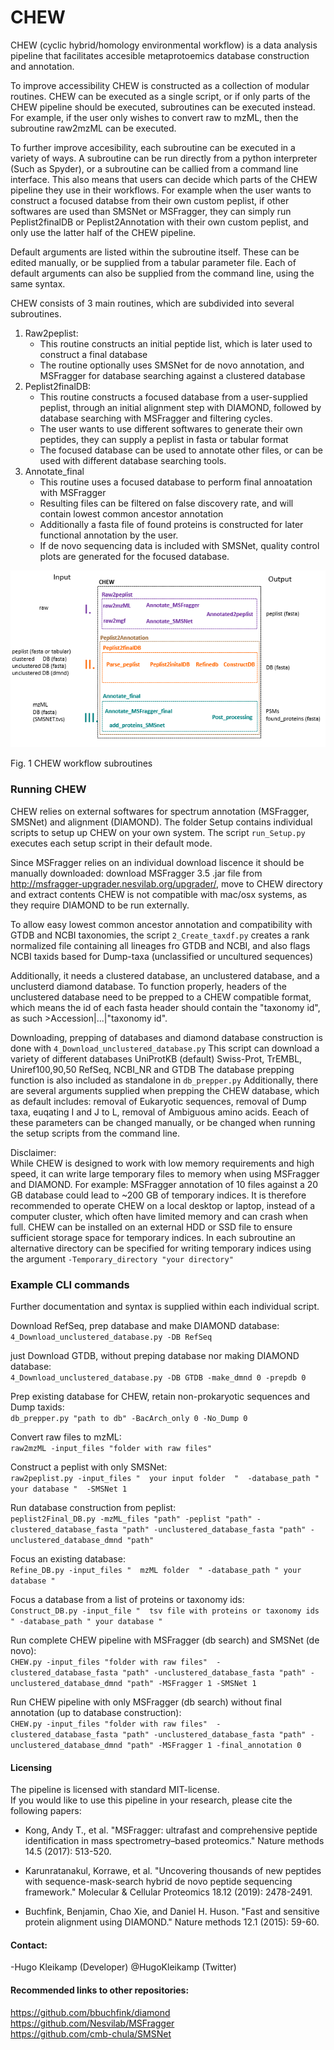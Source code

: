 # CHEW


CHEW (cyclic hybrid/homology environmental workflow)
is a data analysis pipeline that facilitates accesible metaprotoemics database construction and annotation.



To improve accessibility CHEW is constructed as a collection of modular routines.
CHEW can be executed as a single script, or if only parts of the CHEW pipeline should be executed, subroutines can be executed instead.
For example, if the user only wishes to convert raw to mzML, then the subroutine raw2mzML can be executed.


To further improve accesibility, each subroutine can be executed in a variety of ways.
A subroutine can be run directly from a python interpreter (Such as Spyder), or a subroutine can be callied from a command line interface. This also means that users can decide which parts of the CHEW pipeline they use in their workflows.
For example when the user wants to construct a focused databse from their own custom peplist, if other softwares are used than SMSNet or MSFragger, they can simply run Peplist2finalDB or Peplist2Annotation with their own custom peplist, and only use the latter half of the CHEW pipeline.

Default arguments are listed within the subroutine itself.
These can be edited manually, or be supplied from a tabular parameter file.
Each of default arguments can also be supplied from the command line, using the same syntax.


CHEW consists of 3 main routines, which are subdivided into several subroutines.


1. Raw2peplist:
    - This routine constructs an initial peptide list, which is later used to construct a final database
    - The routine optionally uses SMSNet for de novo annotation, and MSFragger for database searching against a clustered database   
2. Peplist2finalDB:
    - This routine constructs a focused database from a user-supplied peplist, through an initial alignment step with DIAMOND, followed by database searching with MSFragger and filtering cycles.
    - The user wants to use different softwares to generate their own peptides, they can supply a peplist in fasta or tabular format
    - The focused database can be used to annotate other files, or can be used with different database searching tools.
3. Annotate_final
    - This routine uses a focused database to perform final annoatation with MSFragger
    - Resulting files can be filtered on false discovery rate, and will contain lowest common ancestor annotation
    - Additionally a fasta file of found proteins is constructed for later functional annotation by the user.
    - If de novo sequencing data is included with SMSNet, quality control plots are generated for the focused database.



![alt text](https://github.com/hbckleikamp/CHEW/blob/main/CHEW_workflow.PNG)

Fig. 1 CHEW workflow subroutines





### Running CHEW

CHEW relies on external softwares for spectrum annotation (MSFragger, SMSNet) and alignment (DIAMOND).
The folder Setup contains individual scripts to setup up CHEW on your own system.
The script `run_Setup.py` executes each setup script in their default mode.

Since MSFragger relies on an individual download liscence it should be manually downloaded:
download MSFragger 3.5 .jar file from http://msfragger-upgrader.nesvilab.org/upgrader/, move to CHEW directory and extract contents
CHEW is not compatible with mac/osx systems, as they require DIAMOND to be run externally.

To allow easy lowest common ancestor annotation and compatibility with GTDB and NCBI taxonomies,
the script `2_Create_taxdf.py` creates a rank normalized file containing all lineages fro GTDB and NCBI, and also flags NCBI taxids
based for Dump-taxa (unclassified or uncultured sequences)

Additionally, it needs a clustered database, an unclustered database, and a unclusterd diamond database.
To function properly, headers of the unclustered database need to be prepped to a CHEW compatible format,
which means the id of each fasta header should contain the "taxonomy id", as such >Accession|...|"taxonomy id".

Downloading, prepping of databases and diamond database construction is done with `4_Download_unclustered_database.py`
This script can download a variety of different databases UniProtKB (default) Swiss-Prot, TrEMBL, Uniref100,90,50 RefSeq, NCBI_NR and GTDB
The database prepping function is also included as standalone in `db_prepper.py` 
Additionally, there are several arguments supplied when prepping the CHEW database, which as default includes:
removal of Eukaryotic sequences, removal of Dump taxa, euqating I and J to L, removal of Ambiguous amino acids.
Eeach of these parameters can be changed manually, or be changed when running the setup scripts from the command line.

Disclaimer: <br>
While CHEW is designed to work with low memory requirements and high speed, it can write large temporary files to memory when using MSFragger and DIAMOND.
For example: MSFragger annotation of 10 files against a 20 GB database could lead to ~200 GB of temporary indices. 
It is therefore recommended to operate CHEW on a local desktop or laptop, instead of a computer cluster, which often have limited memory and can crash when full.
CHEW can be installed on an external HDD or SSD file to ensure sufficient storage space for temporary indices.
In each subroutine an alternative directory can be specified for writing temporary indices using the argument `-Temporary_directory "your directory"`

### Example CLI commands
Further documentation and syntax is supplied within each individual script.

Download RefSeq, prep database and make DIAMOND database: <br>
`4_Download_unclustered_database.py -DB RefSeq`

just Download GTDB, without preping database nor making DIAMOND database: <br>
`4_Download_unclustered_database.py -DB GTDB -make_dmnd 0 -prepdb 0` 

Prep existing database for CHEW, retain non-prokaryotic sequences and Dump taxids: <br>
`db_prepper.py "path to db" -BacArch_only 0 -No_Dump 0` 

Convert raw files to mzML: <br>
`raw2mzML -input_files "folder with raw files"`

Construct a peplist with only SMSNet: <br>
`raw2peplist.py -input_files "  your input folder  "  -database_path " your database "  -SMSNet 1`

Run database construction from peplist: <br>
`peplist2Final_DB.py -mzML_files "path" -peplist "path" -clustered_database_fasta "path" -unclustered_database_fasta "path" -unclustered_database_dmnd "path"`

Focus an existing database: <br>
`Refine_DB.py -input_files "  mzML folder  " -database_path " your database "`

Focus a database from a list of proteins or taxonomy ids: <br>
`Construct_DB.py -input_file "  tsv file with proteins or taxonomy ids  " -database_path " your database "` 

Run complete CHEW pipeline with MSFragger (db search) and SMSNet (de novo): <br>
`CHEW.py -input_files "folder with raw files"  -clustered_database_fasta "path" -unclustered_database_fasta "path" -unclustered_database_dmnd "path" -MSFragger 1 -SMSNet 1`

Run  CHEW pipeline with only MSFragger (db search) without final annotation (up to database construction): <br>
`CHEW.py -input_files "folder with raw files"  -clustered_database_fasta "path" -unclustered_database_fasta "path" -unclustered_database_dmnd "path" -MSFragger 1 -final_annotation 0`


#### Licensing

The pipeline is licensed with standard MIT-license. <br>
If you would like to use this pipeline in your research, please cite the following papers: 
      
- Kong, Andy T., et al. "MSFragger: ultrafast and comprehensive peptide identification in mass spectrometry–based proteomics." Nature methods 14.5 (2017): 513-520.        

- Karunratanakul, Korrawe, et al. "Uncovering thousands of new peptides with sequence-mask-search hybrid de novo peptide sequencing framework." Molecular & Cellular Proteomics 18.12 (2019): 2478-2491.

- Buchfink, Benjamin, Chao Xie, and Daniel H. Huson. "Fast and sensitive protein alignment using DIAMOND." Nature methods 12.1 (2015): 59-60.



#### Contact:
-Hugo Kleikamp (Developer) @HugoKleikamp (Twitter)



#### Recommended links to other repositories:
https://github.com/bbuchfink/diamond<br>
https://github.com/Nesvilab/MSFragger<br>
https://github.com/cmb-chula/SMSNet
